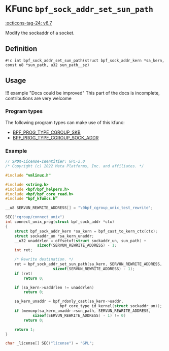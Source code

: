 # KFunc `bpf_sock_addr_set_sun_path`

<!-- [FEATURE_TAG](bpf_sock_addr_set_sun_path) -->
[:octicons-tag-24: v6.7](https://github.com/torvalds/linux/commit/53e380d21441909b12b6e0782b77187ae4b971c4)
<!-- [/FEATURE_TAG] -->

Modify the sockaddr of a socket.

## Definition

<!-- [KFUNC_DEF] -->
`#!c int bpf_sock_addr_set_sun_path(struct bpf_sock_addr_kern *sa_kern, const u8 *sun_path, u32 sun_path__sz)`
<!-- [/KFUNC_DEF] -->

## Usage

!!! example "Docs could be improved"
    This part of the docs is incomplete, contributions are very welcome

### Program types

The following program types can make use of this kfunc:

<!-- [KFUNC_PROG_REF] -->
- [BPF_PROG_TYPE_CGROUP_SKB](../../program-types/BPF_PROG_TYPE_CGROUP_SKB.md)
- [BPF_PROG_TYPE_CGROUP_SOCK_ADDR](../../program-types/BPF_PROG_TYPE_CGROUP_SOCK_ADDR.md)
<!-- [/KFUNC_PROG_REF] -->

### Example

```c
// SPDX-License-Identifier: GPL-2.0
/* Copyright (c) 2022 Meta Platforms, Inc. and affiliates. */

#include "vmlinux.h"

#include <string.h>
#include <bpf/bpf_helpers.h>
#include <bpf/bpf_core_read.h>
#include "bpf_kfuncs.h"

__u8 SERVUN_REWRITE_ADDRESS[] = "\0bpf_cgroup_unix_test_rewrite";

SEC("cgroup/connect_unix")
int connect_unix_prog(struct bpf_sock_addr *ctx)
{
	struct bpf_sock_addr_kern *sa_kern = bpf_cast_to_kern_ctx(ctx);
	struct sockaddr_un *sa_kern_unaddr;
	__u32 unaddrlen = offsetof(struct sockaddr_un, sun_path) +
			  sizeof(SERVUN_REWRITE_ADDRESS) - 1;
	int ret;

	/* Rewrite destination. */
	ret = bpf_sock_addr_set_sun_path(sa_kern, SERVUN_REWRITE_ADDRESS,
					 sizeof(SERVUN_REWRITE_ADDRESS) - 1);
	if (ret)
		return 0;

	if (sa_kern->uaddrlen != unaddrlen)
		return 0;

	sa_kern_unaddr = bpf_rdonly_cast(sa_kern->uaddr,
						bpf_core_type_id_kernel(struct sockaddr_un));
	if (memcmp(sa_kern_unaddr->sun_path, SERVUN_REWRITE_ADDRESS,
			sizeof(SERVUN_REWRITE_ADDRESS) - 1) != 0)
		return 0;

	return 1;
}

char _license[] SEC("license") = "GPL";
```

